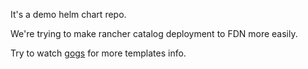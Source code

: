 It's a demo helm chart repo.

We're trying to make rancher catalog deployment to FDN more easily.

Try to watch [gogs](./incubator/gogs) for more templates info.
